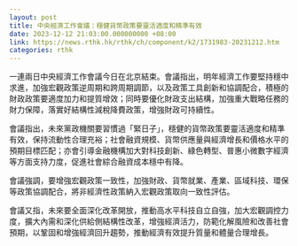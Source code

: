 ```yaml
---
layout: post
title: 中央經濟工作會議：穩健貨幣政策要靈活適度和精準有效
date: 2023-12-12 21:03:00.000000000 +08:00
link: https://news.rthk.hk/rthk/ch/component/k2/1731983-20231212.htm
categories: rthk
---
```


一連兩日中央經濟工作會議今日在北京結束。會議指出，明年經濟工作要堅持穩中求進，加強宏觀政策逆周期和跨周期調節，以及政策工具創新和協調配合，積極的財政政策要適度加力和提質增效；同時要優化財政支出結構，加強重大戰略任務的財力保障，落實好結構性減稅降費政策，增強財政可持續性。

會議指出，未來黨政機關要習慣過「緊日子」，穩健的貨幣政策要靈活適度和精準有效，保持流動性合理充裕；社會融資規模、貨幣供應量與經濟增長和價格水平的預期目標匹配；亦會引導金融機構加大對科技創新、綠色轉型、普惠小微數字經濟等方面支持力度，促進社會綜合融資成本穩中有降。

會議強調，要增強宏觀政策一致性，加強財政、貨幣就業、產業、區域科技、環保等政策協調配合，將非經濟性政策納入宏觀政策取向一致性評估。

會議又指，未來要全面深化改革開放，推動高水平科技自立自強，加大宏觀調控力度，擴大內需和深化供給側結構性改革，增強經濟活力，防範化解風險和改善社會預期，以鞏固和增強經濟回升趨勢，推動經濟有效提升質量和體量合理增長。
